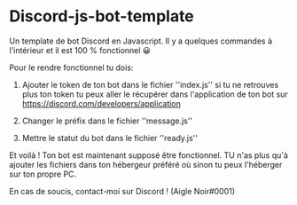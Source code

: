 # Discord-js-bot-template
Un template de bot Discord en Javascript. Il y a quelques commandes à l'intérieur et il est 100 % fonctionnel 😀

Pour le rendre fonctionnel tu dois:

1. Ajouter le token de ton bot dans le fichier ''index.js'' si tu ne retrouves plus ton token tu peux aller le récupérer dans l'application de ton bot sur https://discord.com/developers/application

2. Changer le préfix dans le fichier ''message.js''

3. Mettre le statut du bot dans le fichier ''ready.js''

Et voilà ! Ton bot est maintenant supposé être fonctionnel. TU n'as plus qu'à ajouter les fichiers dans ton hébergeur préféré où sinon tu peux l'héberger sur ton propre PC.

En cas de soucis, contact-moi sur Discord ! (Aigle Noir#0001) 
